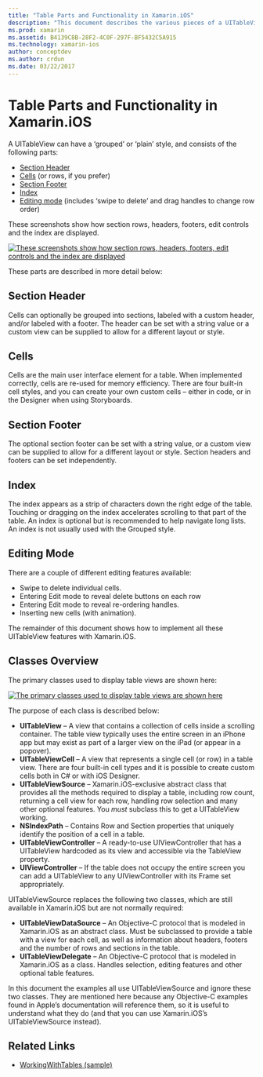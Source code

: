 ```yaml
---
title: "Table Parts and Functionality in Xamarin.iOS"
description: "This document describes the various pieces of a UITableView in iOS. It discusses section headers, cells, section footers, the index, and editing mode."
ms.prod: xamarin
ms.assetid: B4139C8B-28F2-4C0F-297F-BF5432C5A915
ms.technology: xamarin-ios
author: conceptdev
ms.author: crdun
ms.date: 03/22/2017
---
```


# Table Parts and Functionality in Xamarin.iOS

A UITableView can have a ‘grouped’ or ‘plain’ style, and consists of
the following parts:

- [Section Header](#Section_Header)
- [Cells](#Cells) (or rows, if you prefer)
- [Section Footer](#Section_Footer)
- [Index](#Index)
- [Editing mode](#Edit_Features) (includes ‘swipe to delete’ and drag handles to change row order) 

These screenshots show how section rows, headers, footers, edit controls and the index are displayed.

 [![](table-parts-and-functionality-images/image1a.png "These screenshots show how section rows, headers, footers, edit controls and the index are displayed")](table-parts-and-functionality-images/image1a.png#lightbox)

These parts are described in more detail below:

<a name="Section_Header" />

## Section Header

Cells can optionally be grouped into sections, labeled with a custom header, and/or labeled with a footer. The header can be set with a string value or a custom view can be
supplied to allow for a different layout or style.

<a name="Cells" />

## Cells

Cells are the main user interface element for a table. When implemented
correctly, cells are re-used for memory efficiency. There are four built-in cell styles, and you can create your own custom cells – either in code, or in the Designer when using Storyboards.

<a name="Section_Footer"/>

## Section Footer

The optional section footer can be set with a string value, or a custom view can be supplied to allow for a different layout or style. Section headers and footers
can be set independently.

<a name="Index" />

## Index

The index appears as a strip of characters down the right edge of the table.
Touching or dragging on the index accelerates scrolling to that part of the
table. An index is optional but is recommended to help navigate long lists. An
index is not usually used with the Grouped style.

<a name="Edit_Features" />

## Editing Mode

There are a couple of different editing features available:

- Swipe to delete individual cells.
- Entering Edit mode to reveal delete buttons on each row 
- Entering Edit mode to reveal re-ordering handles. 
- Inserting new cells (with animation).

The remainder of this document shows how to implement all these UITableView
features with Xamarin.iOS.

## Classes Overview

The primary classes used to display table views are shown here:

[![](table-parts-and-functionality-images/classdiagram.png "The primary classes used to display table views are shown here")](table-parts-and-functionality-images/classdiagram.png#lightbox)

The purpose of each class is described below:

- **UITableView** – A view that contains a collection of cells inside a scrolling container. The table view typically uses the entire screen in an iPhone app but may exist as part of a larger view on the iPad (or appear in a popover). 
- **UITableViewCell** – A view that represents a single cell (or row) in a table view. There are four built-in cell types and it is possible to create custom cells both in C# or with iOS Designer. 
- **UITableViewSource** – Xamarin.iOS-exclusive abstract class that provides all the methods required to display a table, including row count, returning a cell view for each row, handling row selection and many other optional features. You  *must* subclass this to get a UITableView working. 
- **NSIndexPath** – Contains Row and Section properties that uniquely identify the position of a cell in a table. 
- **UITableViewController** – A ready-to-use UIViewController that has a UITableView hardcoded as its view and accessible via the TableView property. 
- **UIViewController** – If the table does not occupy the entire screen you can add a UITableView to any UIViewController with its Frame set appropriately. 

UITableViewSource replaces the following two classes, which are still
available in Xamarin.iOS but are not normally required:

- **UITableViewDataSource** – An Objective-C protocol that is modeled in Xamarin.iOS as an abstract class. Must be subclassed to provide a table with a view for each cell, as well as information about headers, footers and the number of rows and sections in the table. 
- **UITableViewDelegate** – An Objective-C protocol that is modeled in Xamarin.iOS as a class. Handles selection, editing features and other optional table features. 

In this document the examples all use UITableViewSource and ignore these two
classes. They are mentioned here because any Objective-C examples found in
Apple’s documentation will reference them, so it is useful to understand what
they do (and that you can use Xamarin.iOS’s UITableViewSource instead).

## Related Links

- [WorkingWithTables (sample)](https://docs.microsoft.com/samples/xamarin/ios-samples/workingwithtables)
